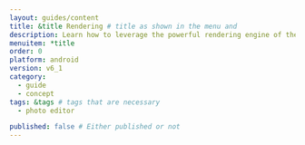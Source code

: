 ```yaml
---
layout: guides/content
title: &title Rendering # title as shown in the menu and 
description: Learn how to leverage the powerful rendering engine of the PhotoEditor SDK for Android and how to wire it with your own custom UI or no UI at all.
menuitem: *title
order: 0
platform: android
version: v6_1
category: 
  - guide
  - concept
tags: &tags # tags that are necessary
  - photo editor 

published: false # Either published or not 
---
```

